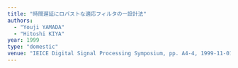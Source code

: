 ```yaml
---
title: "時間遅延にロバストな適応フィルタの一設計法"
authors:
  - "Youji YAMADA"
  - "Hitoshi KIYA"
year: 1999
type: "domestic"
venue: "IEICE Digital Signal Processing Symposium, pp. A4-4, 1999-11-01."
---
```

